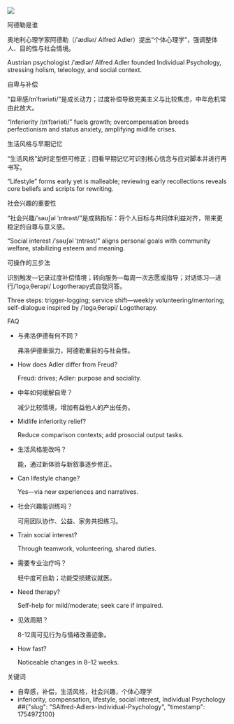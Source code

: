 ![](https://pplx-res.cloudinary.com/image/upload/v1754706482/pplx_project_search_images/6306d69849e90e59f62617d66419651c0e67eb27.png)

阿德勒是谁

奥地利心理学家阿德勒（/ˈædlər/ Alfred Adler）提出“个体心理学”，强调整体人、目的性与社会情境。

Austrian psychologist /ˈædlər/ Alfred Adler founded Individual Psychology, stressing holism, teleology, and social context.

自卑与补偿

“自卑感/ɪnˈfɪəriəti/”是成长动力；过度补偿导致完美主义与比较焦虑，中年危机常由此放大。

“Inferiority /ɪnˈfɪəriəti/” fuels growth; overcompensation breeds perfectionism and status anxiety, amplifying midlife crises.

生活风格与早期记忆

“生活风格”幼时定型但可修正；回看早期记忆可识别核心信念与应对脚本并进行再书写。

“Lifestyle” forms early yet is malleable; reviewing early recollections reveals core beliefs and scripts for rewriting.

社会兴趣的重要性

“社会兴趣/ˈsəʊʃəl ˈɪntrəst/”是成熟指标：将个人目标与共同体利益对齐，带来更稳定的自尊与意义感。

“Social interest /ˈsəʊʃəl ˈɪntrəst/” aligns personal goals with community welfare, stabilizing esteem and meaning.

可操作的三步法

识别触发—记录过度补偿情境；转向服务—每周一次志愿或指导；对话练习—进行/ˈlɒɡəˌθerəpi/ Logotherapy式自我问答。

Three steps: trigger-logging; service shift—weekly volunteering/mentoring; self-dialogue inspired by /ˈlɒɡəˌθerəpi/ Logotherapy.

FAQ

- 与弗洛伊德有何不同？
    
    弗洛伊德重驱力，阿德勒重目的与社会性。
    
- How does Adler differ from Freud?
    
    Freud: drives; Adler: purpose and sociality.
    
- 中年如何缓解自卑？
    
    减少比较情境，增加有益他人的产出任务。
    
- Midlife inferiority relief?
    
    Reduce comparison contexts; add prosocial output tasks.
    
- 生活风格能改吗？
    
    能，通过新体验与新叙事逐步修正。
    
- Can lifestyle change?
    
    Yes—via new experiences and narratives.
    
- 社会兴趣能训练吗？
    
    可用团队协作、公益、家务共担练习。
    
- Train social interest?
    
    Through teamwork, volunteering, shared duties.
    
- 需要专业治疗吗？
    
    轻中度可自助；功能受损建议就医。
    
- Need therapy?
    
    Self-help for mild/moderate; seek care if impaired.
    
- 见效周期？
    
    8-12周可见行为与情绪改善迹象。
    
- How fast?
    
    Noticeable changes in 8–12 weeks.
    

关键词

- 自卑感，补偿，生活风格，社会兴趣，个体心理学
- inferiority, compensation, lifestyle, social interest, Individual Psychology
##{"slug": "SAlfred-Adlers-Individual-Psychology", "timestamp": 1754972100}